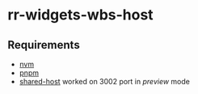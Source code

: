 # rr-widgets-wbs-host

## Requirements
- [nvm](https://npm.github.io/installation-setup-docs/installing/using-a-node-version-manager.html)
- [pnpm](https://pnpm.io/installation)
- [shared-host](https://github.com/kirilenko/rr-shared-host) worked on 3002 port in _preview_ mode
